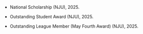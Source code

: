 
- National Scholarship (NJU), 2025.

- Outstanding Student Award (NJU), 2025.

- Outstanding League Member (May Fourth Award) (NJU), 2025.
